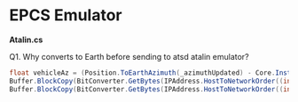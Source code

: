 # EPCS Emulator

**Atalin.cs**

Q1. Why converts to Earth before sending to atsd atalin emulator?

```c#
float vehicleAz = (Position.ToEarthAzimuth(_azimuthUpdated) - Core.Instance.Orientation.Yaw + 9600) % 6400f;
Buffer.BlockCopy(BitConverter.GetBytes(IPAddress.HostToNetworkOrder((int)(vehicleAz * 1000))), 0, data, 0, 4);
Buffer.BlockCopy(BitConverter.GetBytes(IPAddress.HostToNetworkOrder((int)(_elevationUpdated * 1000))), 0, data, 4, 4);
```


